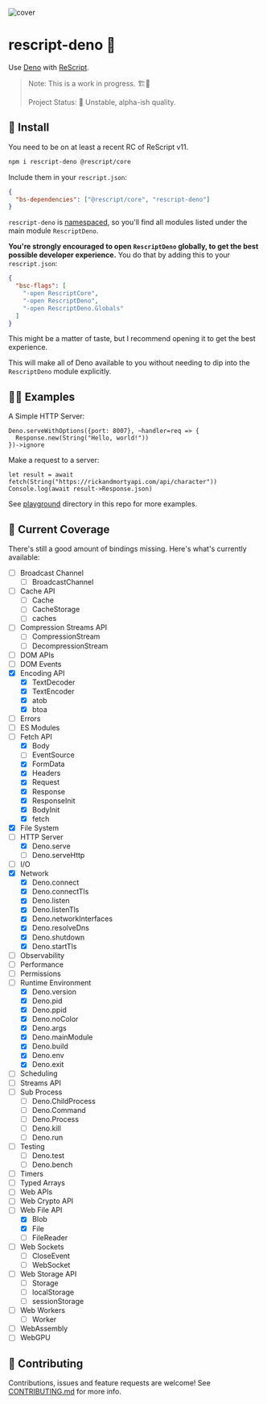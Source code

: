 ![cover](https://cdn.jsdelivr.net/gh/tsirysndr/rescript-deno@main/.github/images/cover.png)

# rescript-deno 🦕

Use [Deno](https://deno.com/) with [ReScript](https://rescript-lang.org/).

> Note: This is a work in progress. 🏗️🚧
>
> Project Status: 🐲 Unstable, alpha-ish quality.

## 🚚 Install

You need to be on at least a recent RC of ReScript v11.

```sh
npm i rescript-deno @rescript/core
```

Include them in your `rescript.json`:

```json
{
  "bs-dependencies": ["@rescript/core", "rescript-deno"]
}
```

`rescript-deno` is [namespaced](https://rescript-lang.org/docs/manual/latest/build-configuration#name-namespace), so you'll find all modules listed under the main module `RescriptDeno`.

**You're strongly encouraged to open `RescriptDeno` globally, to get the best possible developer experience.** You do that by adding this to your `rescript.json`:

```json
{
  "bsc-flags": [
    "-open RescriptCore",
    "-open RescriptDeno",
    "-open RescriptDeno.Globals"
  ]
}
```

This might be a matter of taste, but I recommend opening it to get the best experience.

This will make all of Deno available to you without needing to dip into the `RescriptDeno` module explicitly.

## 🧑‍🔬 Examples

A Simple HTTP Server:

```rescript
Deno.serveWithOptions({port: 8007}, ~handler=req => {
  Response.new(String("Hello, world!"))
})->ignore
```

Make a request to a server:

```rescript
let result = await fetch(String("https://rickandmortyapi.com/api/character"))
Console.log(await result->Response.json)
```

See [playground](playground) directory in this repo for more examples.

## 📑 Current Coverage

There's still a good amount of bindings missing. Here's what's currently available:

- [ ] Broadcast Channel
  - [ ] BroadcastChannel
- [ ] Cache API
  - [ ] Cache
  - [ ] CacheStorage
  - [ ] caches
- [ ] Compression Streams API
  - [ ] CompressionStream
  - [ ] DecompressionStream
- [ ] DOM APIs
- [ ] DOM Events
- [x] Encoding API
  - [x] TextDecoder
  - [x] TextEncoder
  - [x] atob
  - [x] btoa
- [ ] Errors
- [ ] ES Modules
- [ ] Fetch API
  - [x] Body
  - [ ] EventSource
  - [x] FormData
  - [x] Headers
  - [x] Request
  - [x] Response
  - [x] ResponseInit
  - [x] BodyInit
  - [x] fetch
- [x] File System
- [ ] HTTP Server
  - [x] Deno.serve
  - [ ] Deno.serveHttp
- [ ] I/O
- [x] Network
  - [x] Deno.connect
  - [x] Deno.connectTls
  - [x] Deno.listen
  - [x] Deno.listenTls
  - [x] Deno.networkInterfaces
  - [x] Deno.resolveDns
  - [x] Deno.shutdown
  - [x] Deno.startTls
- [ ] Observability
- [ ] Performance
- [ ] Permissions
- [ ] Runtime Environment
  - [x] Deno.version
  - [x] Deno.pid
  - [x] Deno.ppid
  - [x] Deno.noColor
  - [x] Deno.args
  - [x] Deno.mainModule
  - [x] Deno.build
  - [x] Deno.env
  - [x] Deno.exit
- [ ] Scheduling
- [ ] Streams API
- [ ] Sub Process
  - [ ] Deno.ChildProcess
  - [ ] Deno.Command
  - [ ] Deno.Process
  - [ ] Deno.kill
  - [ ] Deno.run
- [ ] Testing
  - [ ] Deno.test
  - [ ] Deno.bench
- [ ] Timers
- [ ] Typed Arrays
- [ ] Web APIs
- [ ] Web Crypto API
- [ ] Web File API
  - [x] Blob
  - [x] File
  - [ ] FileReader
- [ ] Web Sockets
  - [ ] CloseEvent
  - [ ] WebSocket
- [ ] Web Storage API
  - [ ] Storage
  - [ ] localStorage
  - [ ] sessionStorage
- [ ] Web Workers
  - [ ] Worker
- [ ] WebAssembly
- [ ] WebGPU

## 🤝 Contributing

Contributions, issues and feature requests are welcome!
See [CONTRIBUTING.md](CONTRIBUTING.md) for more info.